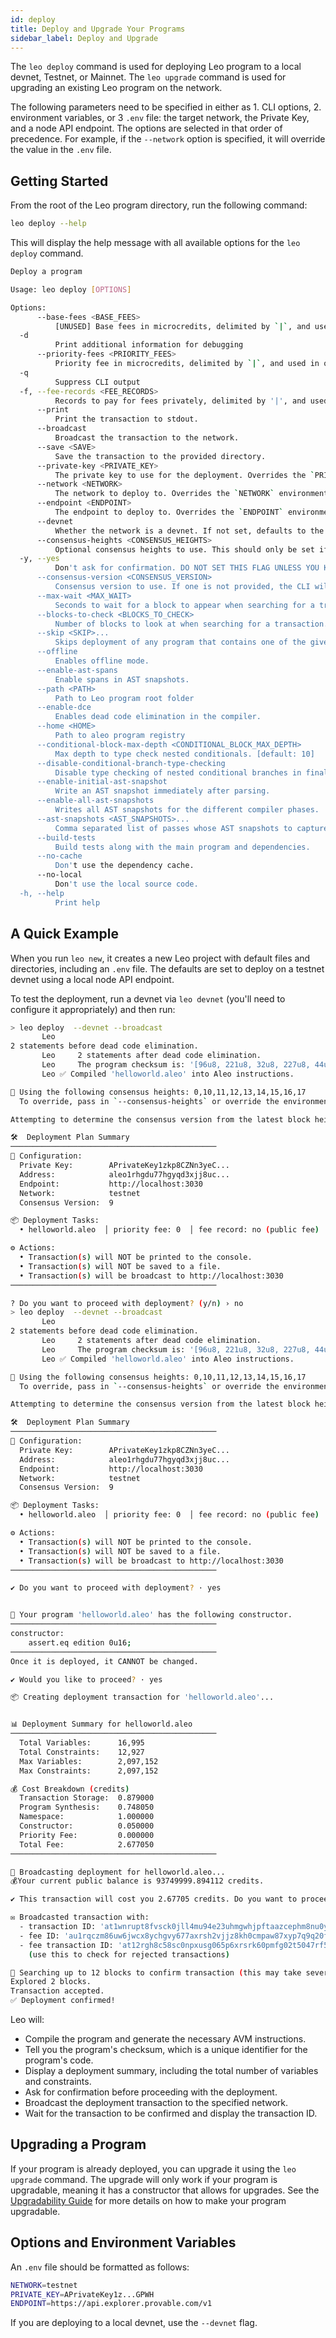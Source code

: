 ```yaml
---
id: deploy
title: Deploy and Upgrade Your Programs 
sidebar_label: Deploy and Upgrade
---
```



The `leo deploy` command is used for deploying Leo program to a local devnet, Testnet, or Mainnet.
The `leo upgrade` command is used for upgrading an existing Leo program on the network.

The following parameters need to be specified in either as 1. CLI options, 2. environment variables, or 3 `.env` file: the target network, the Private Key, and a node API endpoint.
The options are selected in that order of precedence. For example, if the `--network` option is specified, it will override the value in the `.env` file.

## Getting Started
From the root of the Leo program directory, run the following command:
```bash
leo deploy --help
```
This will display the help message with all available options for the `leo deploy` command.
```bash
Deploy a program

Usage: leo deploy [OPTIONS]

Options:
      --base-fees <BASE_FEES>
          [UNUSED] Base fees in microcredits, delimited by `|`, and used in order. The fees must either be valid `u64` or `default`. Defaults to automatic calculation.
  -d
          Print additional information for debugging
      --priority-fees <PRIORITY_FEES>
          Priority fee in microcredits, delimited by `|`, and used in order. The fees must either be valid `u64` or `default`. Defaults to 0.
  -q
          Suppress CLI output
  -f, --fee-records <FEE_RECORDS>
          Records to pay for fees privately, delimited by '|', and used in order. The fees must either be valid plaintext, ciphertext, or `default`. Defaults to public fees.
      --print
          Print the transaction to stdout.
      --broadcast
          Broadcast the transaction to the network.
      --save <SAVE>
          Save the transaction to the provided directory.
      --private-key <PRIVATE_KEY>
          The private key to use for the deployment. Overrides the `PRIVATE_KEY` environment variable.
      --network <NETWORK>
          The network to deploy to. Overrides the `NETWORK` environment variable.
      --endpoint <ENDPOINT>
          The endpoint to deploy to. Overrides the `ENDPOINT` environment variable.
      --devnet
          Whether the network is a devnet. If not set, defaults to the `DEVNET` environment variable.
      --consensus-heights <CONSENSUS_HEIGHTS>
          Optional consensus heights to use. This should only be set if you are using a custom devnet.
  -y, --yes
          Don't ask for confirmation. DO NOT SET THIS FLAG UNLESS YOU KNOW WHAT YOU ARE DOING
      --consensus-version <CONSENSUS_VERSION>
          Consensus version to use. If one is not provided, the CLI will attempt to determine it from the latest block.
      --max-wait <MAX_WAIT>
          Seconds to wait for a block to appear when searching for a transaction. [default: 8]
      --blocks-to-check <BLOCKS_TO_CHECK>
          Number of blocks to look at when searching for a transaction. [default: 12]
      --skip <SKIP>...
          Skips deployment of any program that contains one of the given substrings.
      --offline
          Enables offline mode.
      --enable-ast-spans
          Enable spans in AST snapshots.
      --path <PATH>
          Path to Leo program root folder
      --enable-dce
          Enables dead code elimination in the compiler.
      --home <HOME>
          Path to aleo program registry
      --conditional-block-max-depth <CONDITIONAL_BLOCK_MAX_DEPTH>
          Max depth to type check nested conditionals. [default: 10]
      --disable-conditional-branch-type-checking
          Disable type checking of nested conditional branches in finalize scope.
      --enable-initial-ast-snapshot
          Write an AST snapshot immediately after parsing.
      --enable-all-ast-snapshots
          Writes all AST snapshots for the different compiler phases.
      --ast-snapshots <AST_SNAPSHOTS>...
          Comma separated list of passes whose AST snapshots to capture.
      --build-tests
          Build tests along with the main program and dependencies.
      --no-cache
          Don't use the dependency cache.
      --no-local
          Don't use the local source code.
  -h, --help
          Print help
```


## A Quick Example
When you run `leo new`, it creates a new Leo project with default files and directories, including an `.env` file.
The defaults are set to deploy on a testnet devnet using a local node API endpoint.

To test the deployment, run a devnet via `leo devnet` (you'll need to configure it appropriately) and then run:
```bash
> leo deploy  --devnet --broadcast
       Leo
2 statements before dead code elimination.
       Leo     2 statements after dead code elimination.
       Leo     The program checksum is: '[96u8, 221u8, 32u8, 227u8, 44u8, 46u8, 93u8, 242u8, 17u8, 214u8, 17u8, 134u8, 170u8, 250u8, 59u8, 72u8, 48u8, 182u8, 210u8, 153u8, 135u8, 38u8, 214u8, 209u8, 12u8, 135u8, 252u8, 74u8, 132u8, 140u8, 123u8, 209u8]'.
       Leo ✅ Compiled 'helloworld.aleo' into Aleo instructions.

📢 Using the following consensus heights: 0,10,11,12,13,14,15,16,17
  To override, pass in `--consensus-heights` or override the environment variable `CONSENSUS_VERSION_HEIGHTS`.

Attempting to determine the consensus version from the latest block height at http://localhost:3030...

🛠️  Deployment Plan Summary
──────────────────────────────────────────────
🔧 Configuration:
  Private Key:        APrivateKey1zkp8CZNn3yeC...
  Address:            aleo1rhgdu77hgyqd3xjj8uc...
  Endpoint:           http://localhost:3030
  Network:            testnet
  Consensus Version:  9

📦 Deployment Tasks:
  • helloworld.aleo  │ priority fee: 0  │ fee record: no (public fee)

⚙️ Actions:
  • Transaction(s) will NOT be printed to the console.
  • Transaction(s) will NOT be saved to a file.
  • Transaction(s) will be broadcast to http://localhost:3030
──────────────────────────────────────────────

? Do you want to proceed with deployment? (y/n) › no
> leo deploy  --devnet --broadcast
       Leo
2 statements before dead code elimination.
       Leo     2 statements after dead code elimination.
       Leo     The program checksum is: '[96u8, 221u8, 32u8, 227u8, 44u8, 46u8, 93u8, 242u8, 17u8, 214u8, 17u8, 134u8, 170u8, 250u8, 59u8, 72u8, 48u8, 182u8, 210u8, 153u8, 135u8, 38u8, 214u8, 209u8, 12u8, 135u8, 252u8, 74u8, 132u8, 140u8, 123u8, 209u8]'.
       Leo ✅ Compiled 'helloworld.aleo' into Aleo instructions.

📢 Using the following consensus heights: 0,10,11,12,13,14,15,16,17
  To override, pass in `--consensus-heights` or override the environment variable `CONSENSUS_VERSION_HEIGHTS`.

Attempting to determine the consensus version from the latest block height at http://localhost:3030...

🛠️  Deployment Plan Summary
──────────────────────────────────────────────
🔧 Configuration:
  Private Key:        APrivateKey1zkp8CZNn3yeC...
  Address:            aleo1rhgdu77hgyqd3xjj8uc...
  Endpoint:           http://localhost:3030
  Network:            testnet
  Consensus Version:  9

📦 Deployment Tasks:
  • helloworld.aleo  │ priority fee: 0  │ fee record: no (public fee)

⚙️ Actions:
  • Transaction(s) will NOT be printed to the console.
  • Transaction(s) will NOT be saved to a file.
  • Transaction(s) will be broadcast to http://localhost:3030
──────────────────────────────────────────────

✔ Do you want to proceed with deployment? · yes


🔧 Your program 'helloworld.aleo' has the following constructor.
──────────────────────────────────────────────
constructor:
    assert.eq edition 0u16;
──────────────────────────────────────────────
Once it is deployed, it CANNOT be changed.

✔ Would you like to proceed? · yes

📦 Creating deployment transaction for 'helloworld.aleo'...


📊 Deployment Summary for helloworld.aleo
──────────────────────────────────────────────
  Total Variables:      16,995
  Total Constraints:    12,927
  Max Variables:        2,097,152
  Max Constraints:      2,097,152

💰 Cost Breakdown (credits)
  Transaction Storage:  0.879000
  Program Synthesis:    0.748050
  Namespace:            1.000000
  Constructor:          0.050000
  Priority Fee:         0.000000
  Total Fee:            2.677050
──────────────────────────────────────────────

📡 Broadcasting deployment for helloworld.aleo...
💰Your current public balance is 93749999.894112 credits.

✔ This transaction will cost you 2.67705 credits. Do you want to proceed? · yes

✉️ Broadcasted transaction with:
  - transaction ID: 'at1wnrupt8fvsck0jll4mu94e23uhmgwhjpftaazcephm8nu0yyvqrsm27apa'
  - fee ID: 'au1rqczm86uw6jwcx8ychgvy677axrsh2vjjz8kh0cmpaw87xyp7q9q20fpa7'
  - fee transaction ID: 'at12rgh8c58sc0npxusg065p6xrsrk60pmfg02t5047rf5dp096g5ysdftz4f'
    (use this to check for rejected transactions)

🔄 Searching up to 12 blocks to confirm transaction (this may take several seconds)...
Explored 2 blocks.
Transaction accepted.
✅ Deployment confirmed!
```

Leo will:
- Compile the program and generate the necessary AVM instructions.
- Tell you the program's checksum, which is a unique identifier for the program's code.
- Display a deployment summary, including the total number of variables and constraints.
- Ask for confirmation before proceeding with the deployment.
- Broadcast the deployment transaction to the specified network.
- Wait for the transaction to be confirmed and display the transaction ID.

## Upgrading a Program

If your program is already deployed, you can upgrade it using the `leo upgrade` command.
The upgrade will only work if your program is upgradable, meaning it has a constructor that allows for upgrades.
See the [Upgradability Guide](../guides/03_program_upgradability.md) for more details on how to make your program upgradable.


## Options and Environment Variables
An `.env` file should be formatted as follows:
```bash
NETWORK=testnet
PRIVATE_KEY=APrivateKey1z...GPWH
ENDPOINT=https://api.explorer.provable.com/v1
```

If you are deploying to a local devnet, use the `--devnet` flag.


